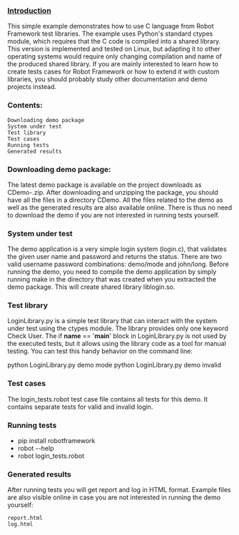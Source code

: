 ### [Introduction](https://bitbucket.org/robotframework/cdemo)

This simple example demonstrates how to use C language from Robot Framework test libraries. The example uses Python's standard ctypes module, which requires that the C code is compiled into a shared library. This version is implemented and tested on Linux, but adapting it to other operating systems would require only changing compilation and name of the produced shared library.
If you are mainly interested to learn how to create tests cases for Robot Framework or how to extend it with custom libraries, you should probably study other documentation and demo projects instead.

### Contents:

    Downloading demo package
    System under test
    Test library
    Test cases
    Running tests
    Generated results


### Downloading demo package:

The latest demo package is available on the project downloads as CDemo-<date>.zip. After downloading and unzipping the package, you should have all the files in a directory CDemo.
All the files related to the demo as well as the generated results are also available online. There is thus no need to download the demo if you are not interested in running tests yourself.


### System under test

The demo application is a very simple login system (login.c), that validates the given user name and password and returns the status. There are two valid username password combinations: demo/mode and john/long.
Before running the demo, you need to compile the demo application by simply running make in the directory that was created when you extracted the demo package. This will create shared library liblogin.so.

### Test library

LoginLibrary.py is a simple test library that can interact with the system under test using the ctypes module. The library provides only one keyword Check User.
The if __name__ == '__main__' block in LoginLibrary.py is not used by the executed tests, but it allows using the library code as a tool for manual testing. You can test this handy behavior on the command line:

python LoginLibrary.py demo mode
python LoginLibrary.py demo invalid


### Test cases

The login_tests.robot test case file contains all tests for this demo. 
It contains separate tests for valid and invalid login.

### Running tests

* pip install robotframework
* robot --help
* robot login_tests.robot

### Generated results

After running tests you will get report and log in HTML format. 
Example files are also visible online in case you are not interested in running the demo yourself:

    report.html
    log.html





